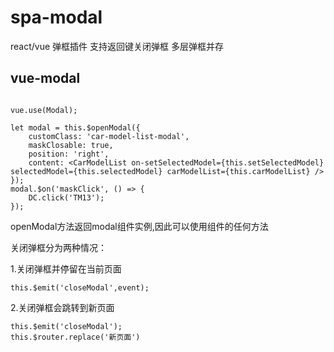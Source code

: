# spa-modal
react/vue 弹框插件 支持返回键关闭弹框 多层弹框并存
## vue-modal

```

vue.use(Modal);

let modal = this.$openModal({
    customClass: 'car-model-list-modal',
    maskClosable: true,
    position: 'right',
    content: <CarModelList on-setSelectedModel={this.setSelectedModel} selectedModel={this.selectedModel} carModelList={this.carModelList} />
});
modal.$on('maskClick', () => {
    DC.click('TM13');
});
```
openModal方法返回modal组件实例,因此可以使用组件的任何方法

关闭弹框分为两种情况：

1.关闭弹框并停留在当前页面
```
this.$emit('closeModal',event);
```
2.关闭弹框会跳转到新页面
```
this.$emit('closeModal');
this.$router.replace('新页面')
```